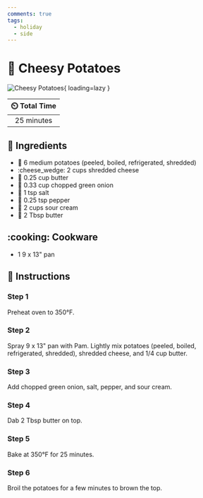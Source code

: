 ```yaml
---
comments: true
tags:
  - holiday
  - side
---
```

# :potato: Cheesy Potatoes

![Cheesy Potatoes](../assets/images/cheesy-potatoes.jpg){ loading=lazy }

| :timer_clock: Total Time |
|:-----------------------: |
| 25 minutes |

## :salt: Ingredients

- :potato: 6 medium potatoes (peeled, boiled, refrigerated, shredded)
- :cheese_wedge: 2 cups shredded cheese
- :butter: 0.25 cup butter
- :onion: 0.33 cup chopped green onion
- :salt: 1 tsp salt
- :salt: 0.25 tsp pepper
- :rice: 2 cups sour cream
- :butter: 2 Tbsp butter

## :cooking: Cookware

- 1 9 x 13" pan

## :pencil: Instructions

### Step 1

Preheat oven to 350°F.

### Step 2

Spray 9 x 13" pan with Pam. Lightly mix potatoes (peeled, boiled, refrigerated, shredded), shredded cheese, and 1/4 cup
butter.

### Step 3

Add chopped green onion, salt, pepper, and sour cream.

### Step 4

Dab 2 Tbsp butter on top.

### Step 5

Bake at 350°F for 25 minutes.

### Step 6

Broil the potatoes for a few minutes to brown the top.
